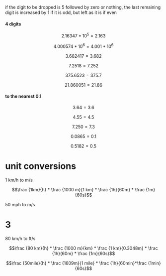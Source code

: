 if the digit to be dropped is 5 followed by zero or nothing, the last remaining digit is increased by 1 if it is odd, but left as it is if even
#### 4 digits

$$2.16347 * 10^5 = 2.163$$

$$4.000574 * 10^6 = 4.001 * 10^6$$

$$3.682417 = 3.682$$

$$7.2518 = 7.252$$

$$375.6523 = 375.7$$

$$21.860051 = 21.86$$

#### to the nearest 0.1

$$3.64 = 3.6$$

$$4.55 = 4.5$$

$$7.250 = 7.3$$

$$0.0865 = 0.1$$

$$0.5182 = 0.5$$

# unit conversions

1 km/h to m/s

$$\frac {1km}{h} * \frac {1000 m}{1 km} * \frac {1h}{60m} * \frac {1m}{60s}$$

50 mph to m/s

# 3

80 km/h to ft/s

$$\frac {80 km}{h} * \frac {1000 m}{km} * \frac {1 km}{0.3048m} * \frac {1h}{60m} * \frac {1m}{60s}$$



$$\frac {50mile}{h} * \frac {1609m}{1 mile} * \frac {1h}{60min}*\frac {1min}{60s}$$




